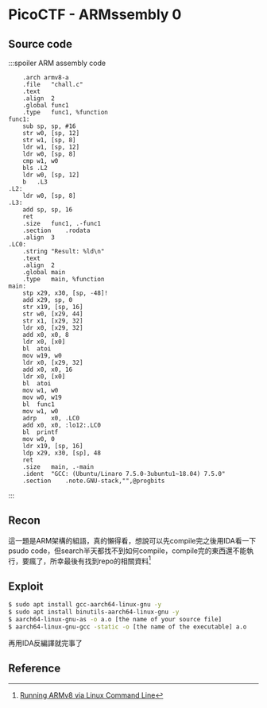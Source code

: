 # PicoCTF - ARMssembly 0
## Source code
:::spoiler ARM assembly code
```
	.arch armv8-a
	.file	"chall.c"
	.text
	.align	2
	.global	func1
	.type	func1, %function
func1:
	sub	sp, sp, #16
	str	w0, [sp, 12]
	str	w1, [sp, 8]
	ldr	w1, [sp, 12]
	ldr	w0, [sp, 8]
	cmp	w1, w0
	bls	.L2
	ldr	w0, [sp, 12]
	b	.L3
.L2:
	ldr	w0, [sp, 8]
.L3:
	add	sp, sp, 16
	ret
	.size	func1, .-func1
	.section	.rodata
	.align	3
.LC0:
	.string	"Result: %ld\n"
	.text
	.align	2
	.global	main
	.type	main, %function
main:
	stp	x29, x30, [sp, -48]!
	add	x29, sp, 0
	str	x19, [sp, 16]
	str	w0, [x29, 44]
	str	x1, [x29, 32]
	ldr	x0, [x29, 32]
	add	x0, x0, 8
	ldr	x0, [x0]
	bl	atoi
	mov	w19, w0
	ldr	x0, [x29, 32]
	add	x0, x0, 16
	ldr	x0, [x0]
	bl	atoi
	mov	w1, w0
	mov	w0, w19
	bl	func1
	mov	w1, w0
	adrp	x0, .LC0
	add	x0, x0, :lo12:.LC0
	bl	printf
	mov	w0, 0
	ldr	x19, [sp, 16]
	ldp	x29, x30, [sp], 48
	ret
	.size	main, .-main
	.ident	"GCC: (Ubuntu/Linaro 7.5.0-3ubuntu1~18.04) 7.5.0"
	.section	.note.GNU-stack,"",@progbits

```
:::
## Recon
這一題是ARM架構的組語，真的懶得看，想說可以先compile完之後用IDA看一下psudo code，但search半天都找不到如何compile，compile完的東西還不能執行，要瘋了，所幸最後有找到repo的相關資料[^compile_arm_file]
## Exploit
```bash
$ sudo apt install gcc-aarch64-linux-gnu -y
$ sudo apt install binutils-aarch64-linux-gnu -y
$ aarch64-linux-gnu-as -o a.o [the name of your source file]
$ aarch64-linux-gnu-gcc -static -o [the name of the executable] a.o
```
再用IDA反編譯就完事了
## Reference
[^compile_arm_file]:[Running ARMv8 via Linux Command Line](https://github.com/joebobmiles/ARMv8ViaLinuxCommandline)